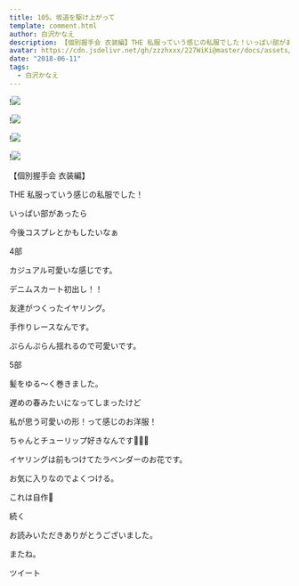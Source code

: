 ```yaml
---
title: 105。坂道を駆け上がって
template: comment.html
author: 白沢かなえ
description: 【個別握手会 衣装編】THE 私服っていう感じの私服でした！いっぱい部があったら今後コスプレとかもしたいなぁ4部カジュアル可愛いな感じ...
avatar: https://cdn.jsdelivr.net/gh/zzzhxxx/227WiKi@master/docs/assets/photo/avatar/kanae.jpg
date: "2018-06-11"
tags:
  - 白沢かなえ
---
```


!![](https://cdn.jsdelivr.net/gh/227WiKi/227WiKi-image@master/blog-image/kanae-2018-06-11_1.jpg)

!![](https://cdn.jsdelivr.net/gh/227WiKi/227WiKi-image@master/blog-image/kanae-2018-06-11_2.jpg)

!![](https://cdn.jsdelivr.net/gh/227WiKi/227WiKi-image@master/blog-image/kanae-2018-06-11_3.jpg)

!![](https://cdn.jsdelivr.net/gh/227WiKi/227WiKi-image@master/blog-image/kanae-2018-06-11_4.jpg)










【個別握手会 衣装編】




THE 私服っていう感じの私服でした！



いっぱい部があったら

今後コスプレとかもしたいなぁ








4部






カジュアル可愛いな感じです。

デニムスカート初出し！！












友達がつくったイヤリング。

手作りレースなんです。

ぷらんぷらん揺れるので可愛いです。














5部





髪をゆる〜く巻きました。




遅めの春みたいになってしまったけど

私が思う可愛いの形！って感じのお洋服！




ちゃんとチューリップ好きなんです🌷🌷🌷











イヤリングは前もつけてたラベンダーのお花です。

お気に入りなのでよくつける。



これは自作🌷

















続く
















お読みいただきありがとうございました。


またね。


ツイート



